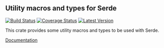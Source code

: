 Utility macros and types for Serde
----------------------------------

[![Build Status](https://travis-ci.org/dswd/serde_utils.rs.svg?branch=master)](https://travis-ci.org/dswd/serde_utils.rs)
[![Coverage Status](https://coveralls.io/repos/dswd/serde_utils.rs/badge.svg?branch=master&service=github)](https://coveralls.io/github/dswd/serde_utils.rs?branch=master)
[![Latest Version](https://img.shields.io/crates/v/serde_utils.svg)](https://crates.io/crates/serde_utils)

This crate provides some utility macros and types to be used with Serde.

[Documentation](http://dswd.github.io/serde_utils.rs/serde_utils/index.html)
